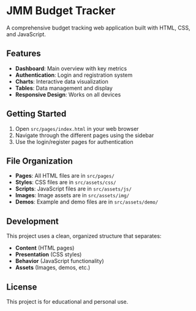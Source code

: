 # JMM Budget Tracker

A comprehensive budget tracking web application built with HTML, CSS, and JavaScript.

## Features

- **Dashboard**: Main overview with key metrics
- **Authentication**: Login and registration system
- **Charts**: Interactive data visualization
- **Tables**: Data management and display
- **Responsive Design**: Works on all devices

## Getting Started

1. Open `src/pages/index.html` in your web browser
2. Navigate through the different pages using the sidebar
3. Use the login/register pages for authentication

## File Organization

- **Pages**: All HTML files are in `src/pages/`
- **Styles**: CSS files are in `src/assets/css/`
- **Scripts**: JavaScript files are in `src/assets/js/`
- **Images**: Image assets are in `src/assets/img/`
- **Demos**: Example and demo files are in `src/assets/demo/`

## Development

This project uses a clean, organized structure that separates:
- **Content** (HTML pages)
- **Presentation** (CSS styles)
- **Behavior** (JavaScript functionality)
- **Assets** (Images, demos, etc.)

## License

This project is for educational and personal use. 